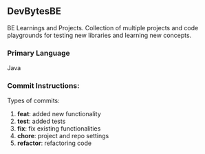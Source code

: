 ## DevBytesBE
BE Learnings and Projects. Collection of multiple projects and code playgrounds for testing new libraries and learning new concepts.

### Primary Language
Java

### Commit Instructions:

Types of commits:
1. **feat**: added new functionality
2. **test**: added tests
3. **fix**: fix existing functionalities
4. **chore**: project and repo settings
5. **refactor**: refactoring code
